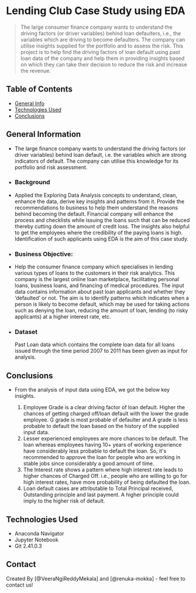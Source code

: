# Lending Club Case Study using EDA
> The large consumer finance company wants to understand the driving factors (or driver variables) behind loan defaulters, i.e., the variables which are driving to become defaulters. The company can utilise insights supplied for the portfolio and to assess the risk. 
This project is to help find the driving factors of loan default using past loan data of the company and help them in providing insights based on which they can take their decision to reduce the risk and increase the revenue.

## Table of Contents
* [General Info](#general-information)
* [Technologies Used](#technologies-used)
* [Conclusions](#conclusions)

## General Information
- The large finance company wants to understand the driving factors (or driver variables) behind loan default, i.e. the variables which are strong indicators of default.  The company can utilise this knowledge for its portfolio and risk assessment. 
- ### Background
- Applied the Exploring Data Analysis concepts to understand, clean, enhance the data, derive key insights and patterns from it. Provide the recommendations to business to help them understand the reasons behind becoming the default. Financial company will enhance the process and checklists while issuing the loans such that can be reduced thereby cutting down the amount of credit loss. The insights also helpful to get the employees where the credibility of the paying loans is high. Identification of such applicants using EDA is the aim of this case study.
- ### Business Objective:
- Help the consumer finance company which specialises in lending various types of loans to the customers in their risk analytics. This company is the largest online loan marketplace, facilitating personal loans, business loans, and financing of medical procedures. The input data contains information about past loan applicants and whether they ‘defaulted’ or not. The aim is to identify patterns which indicates when a person is likely to become default, which may be used for taking actions such as denying the loan, reducing the amount of loan, lending (to risky applicants) at a higher interest rate, etc.
  
- ### Dataset
  Past Loan data which contains the complete loan data for all loans issued through the time period 2007 to 2011 has been given as input for analysis.

## Conclusions
- From the analysis of input data using EDA, we got the below key insights.
  
  1. Employee Grade is a clear driving factor of loan default. Higher the chances of getting charged off/loan default with the lower the grade employee. G grade is most probable of defaulter and A grade is less probable to default the loan based on the history of the supplied input data.
  2. Lesser experienced employees are more chances to be default. The loan whereas employees having 10+ years of working experience have considerably less probable to default the loan. So, it's recommended to approve the loan for people who are working in stable jobs since considerably a good amount of time.
  3. The Interest rate shows a pattern where high interest rate leads to higher chances of Charged Off. i.e., people who are willing to go for high interest rates, have more probability of being defaulted the loan.
  4. Loan default cases are attributable to Total Principal received, Outstanding principle and last payment. A higher principle could imply to the higher risk of default.

## Technologies Used
- Anaconda Navigator
- Jupyter Notebook
- Git 2.41.0.3
  
## Contact
Created By [@VeeraNgiReddyMekala] and [@renuka-mokka] - feel free to contact us!

<!-- Optional -->
<!-- ## License -->
<!-- This project is open source and available under the [... License](). -->

<!-- You don't have to include all sections - just the one's relevant to your project -->
